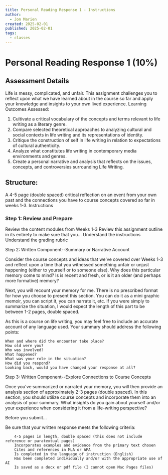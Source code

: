 ```yaml
---
title: Personal Reading Response 1 - Instructions
author:
  - Jon Marien
created: 2025-02-01
published: 2025-02-01
tags:
  - classes
---
```


# Personal Reading Response 1 (10%)

## Assessment Details
Life is messy, complicated, and unfair.  This assignment challenges you to reflect upon what we have learned about in the course so far and apply your knowledge and insights to your own lived experience.
Learning Outcomes Assessed:

1. Cultivate a critical vocabulary of the concepts and terms relevant to life writing as a literary genre.
2. Compare selected theoretical approaches to analyzing cultural and social contexts in life writing and its representations of identity.
3. Critique the construction of self in life writing in relation to expectations of cultural authenticity.
4. Analyze what constitutes life writing in contemporary media environments and genres.
5. Create a personal narrative and analysis that reflects on the issues, concepts, and controversies surrounding Life Writing. 
## Structure:
A 4-5 page (double spaced) critical reflection on an event from your own past and the connections you have to course concepts covered so far in weeks 1-3.
Instructions
### Step 1: Review and Prepare
Review the content  modules from Weeks 1-3
    Review this assignment outline in its entirety to make sure that you...
        Understand the instructions
        Understand the grading rubric

Step 2: Written Component--Summary or Narrative Account 

Consider the course concepts and ideas that we've covered over Weeks 1-3 and reflect upon a time that you witnessed something unfair or unjust happening (either to yourself or to someone else).  Why does this particular memory come to mind?  Is is recent and fresh, or is it an older (and perhaps more formative) memory?

Next, you will recount your memory for me.  There is no prescribed format for how you choose to present this section.  You can do it as a mini graphic memoir, you can script it, you can narrate it, etc.  If you were simply to summarize the situation, I would expect the length of this part to be between 1-2 pages, double spaced.  

As this is a course on life writing, you may feel free to include an accurate account of any language used.  Your summary should address the following points:

    When and where did the encounter take place?
    How old were you?
    Who was involved?
    What happened?
    What was your role in the situation?
    How did you respond?
    Looking back, would you have changed your response at all?

Step 3: Written Component--Explore Connections to Course Concepts

Once you've summarized or narrated your memory, you will then provide an analysis section of approximately 2-3 pages (double spaced).  In this section, you should utilize course concepts and incorporate them into an analysis of your summary.  What insights do you gain about yourself and/or your experience when considering it from a life-writing perspective?

Before you submit...

Be sure that your written response meets the following criteria:

        4-5 pages in length, double spaced (this does not include reference or paratextual pages)
        Incorporates examples and evidence from the primary text chosen
        Cites and references in MLA or APA
        Is completed in the language of instruction (English)
        Has been completed individually and/or with the appropriate use of AI
        Is saved as a docx or pdf file (I cannot open Mac Pages files)
